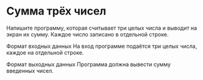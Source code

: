 # Сумма трёх чисел

Напишите программу, которая считывает три целых числа и выводит на экран их сумму. Каждое число записано в отдельной строке.

Формат входных данных
На вход программе подаётся три целых числа, каждое на отдельной строке.

Формат выходных данных
Программа должна вывести сумму введенных чисел.